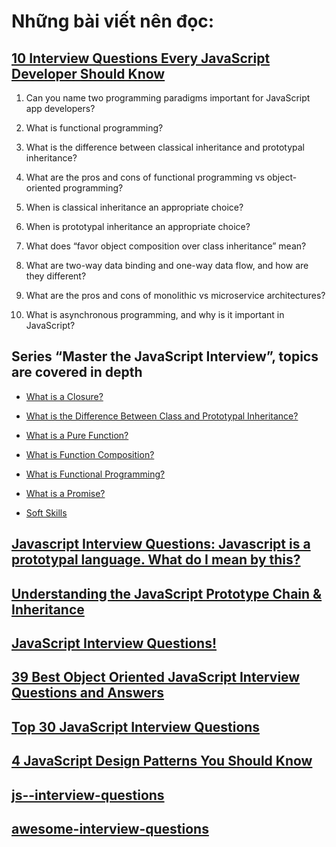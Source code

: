 # Những bài viết nên đọc:
## [10 Interview Questions Every JavaScript Developer Should Know](https://medium.com/javascript-scene/10-interview-questions-every-javascript-developer-should-know-6fa6bdf5ad95)
1. Can you name two programming paradigms important for JavaScript app developers?

2. What is functional programming?

3. What is the difference between classical inheritance and prototypal inheritance?

4. What are the pros and cons of functional programming vs object-oriented programming?

5. When is classical inheritance an appropriate choice?

6. When is prototypal inheritance an appropriate choice?

7. What does “favor object composition over class inheritance” mean?

8. What are two-way data binding and one-way data flow, and how are they different?

9. What are the pros and cons of monolithic vs microservice architectures?

10. What is asynchronous programming, and why is it important in JavaScript?

## Series “Master the JavaScript Interview”, topics are covered in depth
* [What is a Closure?](https://medium.com/javascript-scene/master-the-javascript-interview-what-is-a-closure-b2f0d2152b36)

* [What is the Difference Between Class and Prototypal Inheritance?](https://medium.com/javascript-scene/master-the-javascript-interview-what-s-the-difference-between-class-prototypal-inheritance-e4cd0a7562e9)

* [What is a Pure Function?](https://medium.com/javascript-scene/master-the-javascript-interview-what-is-a-pure-function-d1c076bec976#.4256pjcfq)

* [What is Function Composition?](https://medium.com/javascript-scene/master-the-javascript-interview-what-is-function-composition-20dfb109a1a0)

* [What is Functional Programming?](https://medium.com/javascript-scene/master-the-javascript-interview-what-is-functional-programming-7f218c68b3a0)

* [What is a Promise?](https://medium.com/javascript-scene/master-the-javascript-interview-what-is-a-promise-27fc71e77261)

* [Soft Skills](https://medium.com/javascript-scene/master-the-javascript-interview-soft-skills-a8a5fb02c466)

## [Javascript Interview Questions: Javascript is a prototypal language. What do I mean by this?](https://edgecoders.com/javascript-interview-questions-javascript-is-a-prototypal-language-what-do-i-mean-by-this-76937a9aa42a)

## [Understanding the JavaScript Prototype Chain & Inheritance](https://community.risingstack.com/javascript-prototype-chain-inheritance/)

## [JavaScript Interview Questions!](https://github.com/mi-lee/js-interview-questions/blob/master/interview-questions.md)

## [39 Best Object Oriented JavaScript Interview Questions and Answers](https://www.code-sample.com/2015/04/javascript-interview-questions-answers.html)

## [Top 30 JavaScript Interview Questions](http://www.techbeamers.com/javascript-interview-questions-answers/)

## [4 JavaScript Design Patterns You Should Know](https://scotch.io/bar-talk/4-javascript-design-patterns-you-should-know)

## [js--interview-questions](https://github.com/vvscode/js--interview-questions)

## [awesome-interview-questions](https://github.com/MaximAbramchuck/awesome-interview-questions#javascript)
